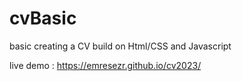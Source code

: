 # cvBasic

basic creating a CV build on Html/CSS and Javascript

live demo :  https://emresezr.github.io/cv2023/
